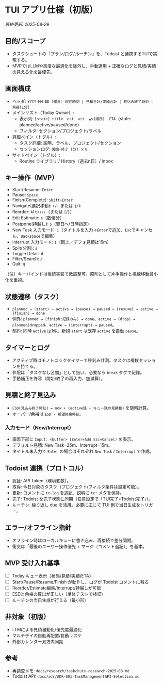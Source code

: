 # TUI アプリ仕様（初版）

*最終更新: 2025-08-29*

## 目的/スコープ
- タスクシュートの「プラン/ログ/ルーチン」を、Todoist と連携するTUIで実現する。
- MVPではLLMや高度な最適化を除外し、手動運用 + 正確なログと見積/実績の見える化を最優先。

## 画面構成
- ヘッダ: `YYYY-MM-DD (曜日) 現在時刻 | 見積合計/実績合計 | 見込み終了時刻 | 余裕(±分)`
- メインリスト（Today Queue）:
  - 表示列: `[state] title  est  act  ▲▽(順序)  ETA`（state: planned/active/paused/done）
  - フィルタ: セクション/プロジェクト/ラベル
- 詳細ペイン（トグル）:
  - タスク詳細: 説明、ラベル、プロジェクト/セクション
  - セッションログ: `開始-終了 (分) メモ`
- サイドペイン（トグル）:
  - Routine ライブラリ / History（過去n日）/ Inbox

## キー操作（MVP）
- Start/Resume: `Enter`
- Pause: `Space`
- Finish(Complete): `Shift+Enter`
- Navigate(選択移動): `↑/↓` または `j/k`
- Reorder: `Alt+↑/↓`（または `[`/`]`）
- Edit Estimate: `e`（数値分）
- Postpone(持越し): `p`（翌日へ/日時指定）
- New Task 入力モード: `i`（タイトルを入力→`Enter`で追加、`Esc`でキャンセル、`Backspace`で編集）
- Interrupt 入力モード: `I`（同上／デフォ見積は15m）
- Split(分割): `s`
- Toggle Detail: `d`
- Filter/Search: `/`
- Quit: `q`

（注）キーバインドは後続実装で微調整可。原則として片手操作と視線移動最小化を重視。

## 状態遷移（タスク）
- `planned → (start) → active → (pause) → paused → (resume) → active → (finish) → done`
- 例外: `planned → (finish:記録のみ) → done`、`active → (drop) → planned|dropped`、`active → (interrupt) → paused`。
- 制約: 同時 `active` は1件。新規 `start` は既存 `active` を自動 `pause`。

## タイマーとログ
- アクティブ時はモノトニックタイマーで秒刻み計測。タスクは複数セッションを持てる。
- 休憩は「タスクなし区間」として扱い、必要なら `break` タグで記録。
- 手動補正を許容（開始/終了の再入力、加減算）。

## 見積と終了見込み
- `ESD(見込み終了時刻) = now + (active残 + キュー残の見積和)` を随時計算。
- オーバー/余裕は `ESD - 希望終業時刻`。

### 入力モード（New/Interrupt）
- 画面下部に `Input: <buffer> (Enter=Add Esc=Cancel)` を表示。
- デフォルト見積: New Task=25m、Interrupt=15m。
- タイトル未入力で `Enter` の場合はそれぞれ `New Task` / `Interrupt` で作成。

## Todoist 連携（プロトコル）
- 認証: API Token（環境変数）。
- 取得: 今日対象のタスク（プロジェクト/フィルタ条件は設定可能）。
- 更新: コメントに `tc-log` を追記、説明に `tc:` メタを保持。
- 完了: Todoist を完了状態に同期（任意設定で「TUI完了=Todoist完了」）。
- ルーチン: 繰り返し due を活用。必要に応じて TUI 側で当日生成をトリガー。

## エラー/オフライン指針
- オフライン時はローカルキューに書き込み、再接続で差分同期。
- 衝突は「最後のユーザー操作優先 + マージ（コメント追記）」を基本。

## MVP 受け入れ基準
- [ ] Today キュー表示（状態/見積/実績/ETA）
- [ ] Start/Pause/Resume/Finish が動作し、ログが Todoist コメントに残る
- [ ] Reorder/Estimate編集/Interrupt/持越しが可能
- [ ] ESDと余裕の算出が正しい（単体テストで検証）
- [ ] ルーチンの当日生成が行える（最小形）

## 非対象（初版）
- LLMによる見積自動化/優先度最適化
- マルチデイの自動再配置/自動リスケ
- 外部カレンダー双方向同期

## 参考
- 再調査メモ: `docs/research/taskchute-research-2025-08.md`
- Todoist API: `docs/adr/ADR-001-TaskManagementAPI-Selection.md`
